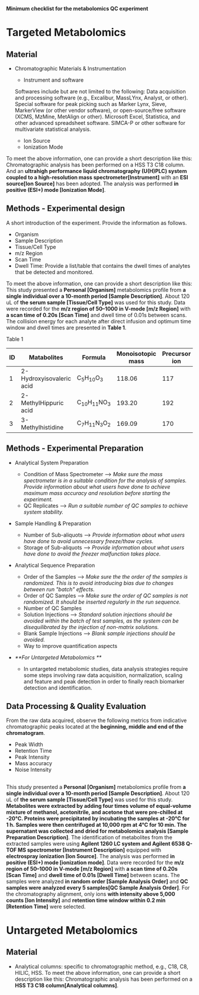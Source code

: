 **Minimum checklist for the metabolomics QC experiment** 

# Targeted Metabolomics

## Material 

- Chromatographic Materials & Instrumentation
  - Instrument and software
  
  Softwares include but are not limited to the following:
  Data acquisition and processing software (e.g., Excalibur, MassLYnx, Analyst, or other). Special software for peak picking such as Marker Lynx, Sieve, MarkerView (or other vendor software), or open-source/free software (XCMS, MzMine, MetAlign or other). Microsoft Excel, Statistica, and other advanced spreadsheet software. SIMCA-P or other software for multivariate statistical analysis.
  - Ion Source
  - Ionization Mode
  
To meet the above information, one can provide a short description like this: Chromatographic analysis has been performed on a HSS T3 C18 column. And an **ultrahigh performance liquid chromatography (U(H)PLC) system coupled to a high-resolution mass spectrometer[Instrument]** with an **ESI source[Ion Source]** has been adopted. The analysis was performed **in positive (ESI+) mode [Ionization Mode]**.


## Methods - Experimental design

A short introduction of the experiment. Provide the information as follows. 
- Organism
- Sample Description
- Tissue/Cell Type
- m/z Region
- Scan Time
- Dwell Time: Provide a list/table that contains the dwell times of analytes that be detected and monitored.

To meet the above information, one can provide a short description like this: This study presented a **Personal [Organism]** metabolomics profile from **a single individual over a 10-month period [Sample Description]**. About 120 uL of **the serum sample [Tissue/Cell Type]** was used for this study. Data were recorded for the **m/z region of 50–1000 in V-mode [m/z Region]** with **a scan time of 0.20s [Scan Time]** and dwell time of 0.01s between scans. The collision energy for each analyte after direct infusion and optimum time window and dwell times are presented in **Table 1**.

Table 1

|ID|Matabolites|Formula|Monoisotopic mass|Precursor ion|Product ion|RT(min)|Molecular weight|Dwell time|
|--------|--------|--------|--------|--------|--------|--------|--------|--------|
|1|2-Hydroxyisovaleric acid|C<sub>5</sub>H<sub>10</sub>O<sub>3</sub>|118.06|117|71|6.0|118.13|0.005|
|2|2-MethylHippuric acid|C<sub>10</sub>H<sub>11</sub>NO<sub>3</sub>|193.20|192|148|8.2|193.20|0.005|
|3|3-Methylhistidine|C<sub>7</sub>H<sub>11</sub>N<sub>3</sub>O<sub>2</sub>|169.09|170|109|19.0|169.17|0.003|

## Methods - Experimental Preparation

- Analytical System Preparation
  - Condition of Mass Spectrometer --> _Make sure the mass spectrometer is in a suitable condition for the analysis of samples. Provide information about what users have done to achieve maximum mass accuracy and resolution before starting the experiment._
  - QC Replicates --> _Run a suitable number of QC samples to achieve system stability._
- Sample Handling & Preparation
  - Number of Sub-aliquots --> _Provide information about what users have done to avoid unnecessary freeze/thaw cycles._
  - Storage of Sub-aliquots --> _Provide information about what users have done to avoid the freezer malfunction takes place._
- Analytical Sequence Preparation
  - Order of the Samples --> _Make sure the the order of the samples is randomized. This is to avoid introducing bias due to changes between run "batch" effects._ 
  - Order of QC Samples --> _Make sure the order of QC samples is not randomized. It should be inserted regularly in the run sequence._ 
  - Number of QC Samples 
  - Solution Injections --> _Standard solution injections should be avoided within the batch of test samples, as the system can be disequilibrated by the injection of non-matrix solutions._
  - Blank Sample Injections --> _Blank sample injections should be avoided._
  - Way to improve quantification aspects

- _**For Untargeted Metabolomics **_
  - In untargeted metabolomic studies, data analysis strategies require some steps involving raw data acquisition, normalization, scaling and feature and peak detection in order to finally reach biomarker detection and identification. 



## Data Processing & Quality Evaluation

From the raw data acquired, observe the following metrics from indicative chromatographic peaks located at the **beginning, middle and end of the chromatogram**.

- Peak Width
- Retention Time
- Peak Intensity
- Mass accuracy
- Noise Intensity 


## 

This study presented a **Personal [Organism]** metabolomics profile from **a single individual over a 10-month period [Sample Description]**. About 120 uL of **the serum sample [Tissue/Cell Type]** was used for this study. **Metabolites were extracted by adding four times volume of equal-volume mixture of methanol, acetonitrile, and acetone that were pre-chilled at -20°C. Proteins were precipitated by incubating the samples at -20°C for 1 h. Samples were then centrifuged at 10,000 rpm at 4°C for 10 min. The supernatant was collected and dried for metabolomics analysis [Sample Preparation Description]**. The identification of metabolites from the extracted samples were using **Agilent 1260 LC system and Agilent 6538 Q-TOF MS spectrometer [Instrument Description]** equipped with **electrospray ionization [Ion Source]**. The analysis was performed **in positive (ESI+) mode [ionization mode]**. Data were recorded for the **m/z region of 50–1000 in V-mode [m/z Region]** with **a scan time of 0.20s [Scan Time]** and **dwell time of 0.01s [Dwell Time]** between scans. The samples were analyzed **in random order [Sample Analysis Order]** and **QC samples were analyzed every 5 samples[QC Sample Analysis Order]**. For the chromatography alignment, only ions **with intensity above 5,000 counts [Ion Intensity]** and **retention time window within 0.2 min [Retention Time]** were selected.  

# Untargeted Metabolomics

## Material 
- Analytical columns: specific to chromatographic method, e.g., C18, C8, HILIC, HSS.
To meet the above information, one can provide a short description like this: Chromatographic analysis has been performed on a **HSS T3 C18 column[Analytical columns]**.
